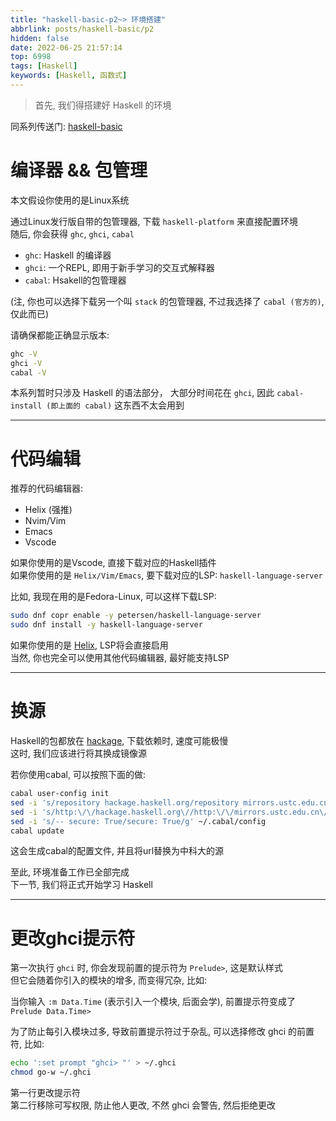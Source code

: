 ```yaml
---
title: "haskell-basic-p2~> 环境搭建"
abbrlink: posts/haskell-basic/p2
hidden: false
date: 2022-06-25 21:57:14
top: 6998
tags: [Haskell]
keywords: [Haskell, 函数式]
---
```

> 首先, 我们得搭建好 Haskell 的环境
<!-- more -->

同系列传送门: [haskell-basic](/categories/haskell-basic)

# 编译器 && 包管理
本文假设你使用的是Linux系统  

通过Linux发行版自带的包管理器, 下载 `haskell-platform` 来直接配置环境  
随后, 你会获得 `ghc`, `ghci`, `cabal`  

- `ghc`: Haskell 的编译器  
- `ghci`: 一个REPL, 即用于新手学习的交互式解释器  
- `cabal`: Hsakell的包管理器  

(注, 你也可以选择下载另一个叫 `stack` 的包管理器, 不过我选择了 `cabal (官方的)`, 仅此而已)  

请确保都能正确显示版本:  

```bash
ghc -V
ghci -V
cabal -V
```

本系列暂时只涉及 Haskell 的语法部分， 大部分时间花在 `ghci`, 因此 `cabal-install (即上面的 cabal)` 这东西不太会用到  

 - - -

# 代码编辑

推荐的代码编辑器:
- Helix (强推)
- Nvim/Vim
- Emacs
- Vscode

如果你使用的是Vscode, 直接下载对应的Haskell插件  
如果你使用的是 `Helix/Vim/Emacs`, 要下载对应的LSP: `haskell-language-server`  

比如, 我现在用的是Fedora-Linux, 可以这样下载LSP:  

```bash
sudo dnf copr enable -y petersen/haskell-language-server
sudo dnf install -y haskell-language-server
```

如果你使用的是 [Helix](https://helix-editor.com/), LSP将会直接启用  
当然, 你也完全可以使用其他代码编辑器, 最好能支持LSP  

- - -

# 换源
Haskell的包都放在 [hackage](https://hackage.haskell.org/), 下载依赖时, 速度可能极慢  
这时, 我们应该进行将其换成镜像源  

若你使用cabal, 可以按照下面的做:

```bash
cabal user-config init
sed -i 's/repository hackage.haskell.org/repository mirrors.ustc.edu.cn/g' ~/.cabal/config
sed -i 's/http:\/\/hackage.haskell.org\//http:\/\/mirrors.ustc.edu.cn\/hackage\//g' ~/.cabal/config
sed -i 's/-- secure: True/secure: True/g' ~/.cabal/config
cabal update
```

这会生成cabal的配置文件, 并且将url替换为中科大的源  

至此, 环境准备工作已全部完成  
下一节, 我们将正式开始学习 Haskell  

- - -

# 更改ghci提示符
第一次执行 `ghci` 时, 你会发现前置的提示符为 `Prelude>`, 这是默认样式  
但它会随着你引入的模块的增多, 而变得冗杂, 比如:  

当你输入 `:m Data.Time` (表示引入一个模块, 后面会学), 前置提示符变成了 `Prelude Data.Time>`  

为了防止每引入模块过多, 导致前置提示符过于杂乱, 可以选择修改 ghci 的前置符, 比如:  

```bash
echo ':set prompt "ghci> "' > ~/.ghci
chmod go-w ~/.ghci
```

第一行更改提示符  
第二行移除可写权限, 防止他人更改, 不然 ghci 会警告, 然后拒绝更改  